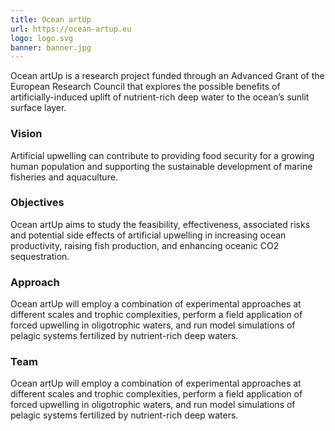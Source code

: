 ```yaml
---
title: Ocean artUp
url: https://ocean-artup.eu
logo: logo.svg
banner: banner.jpg
---
```


Ocean artUp is a research project funded through an Advanced Grant of the European Research Council that explores the possible benefits of artificially-induced uplift of nutrient-rich deep water to the ocean’s sunlit surface layer.

### Vision

Artificial upwelling can contribute to providing food security for a growing human population and supporting the sustainable development of marine fisheries and aquaculture.

### Objectives

Ocean artUp aims to study the feasibility, effectiveness, associated risks and potential side effects of artificial upwelling in increasing ocean productivity, raising fish production, and enhancing oceanic CO2 sequestration.

### Approach

Ocean artUp will employ a combination of experimental approaches at different scales and trophic complexities, perform a field application of forced upwelling in oligotrophic waters, and run model simulations of pelagic systems fertilized by nutrient-rich deep waters.

### Team

Ocean artUp will employ a combination of experimental approaches at different scales and trophic complexities, perform a field application of forced upwelling in oligotrophic waters, and run model simulations of pelagic systems fertilized by nutrient-rich deep waters.
